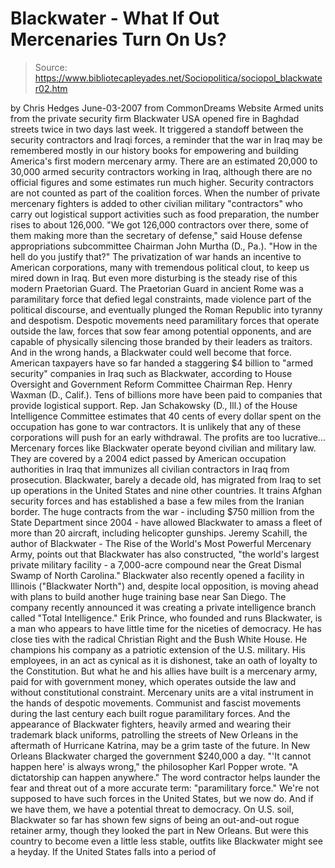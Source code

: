 # Blackwater - What If Out Mercenaries Turn On Us?

> Source: https://www.bibliotecapleyades.net/Sociopolitica/sociopol_blackwater02.htm

by Chris Hedges
June-03-2007
from
CommonDreams Website
Armed units from the private security firm
Blackwater USA opened fire in Baghdad streets twice in two days last week.
It triggered a standoff between the security
contractors and Iraqi forces, a reminder that the war in Iraq may be
remembered mostly in our history books for empowering and building America's
first modern mercenary army. There are an estimated 20,000 to 30,000 armed
security contractors working in Iraq, although there are no official figures
and some estimates run much higher. Security contractors are not counted as
part of the coalition forces.
When the number of private mercenary fighters is
added to other civilian military "contractors" who carry out logistical
support activities such as food preparation, the number rises to about
126,000.
"We got 126,000 contractors over there, some
of them making more than the secretary of defense," said House defense
appropriations subcommittee Chairman John Murtha (D., Pa.). "How
in the hell do you justify that?"
The privatization of war hands an incentive to
American corporations, many with tremendous political clout, to keep us
mired down in Iraq. But even more disturbing is the steady rise of this
modern Praetorian Guard.
The Praetorian Guard in ancient Rome was a
paramilitary force that defied legal constraints, made violence part of the
political discourse, and eventually plunged the Roman Republic into tyranny
and despotism. Despotic movements need paramilitary forces that operate
outside the law, forces that sow fear among potential opponents, and are
capable of physically silencing those branded by their leaders as traitors.
And in the wrong hands, a Blackwater could well
become that force.
American taxpayers have so far handed a staggering $4 billion to "armed
security" companies in Iraq such as Blackwater, according to House
Oversight and Government Reform Committee Chairman Rep. Henry Waxman
(D., Calif.).
Tens of billions more have been paid to
companies that provide logistical support. Rep. Jan Schakowsky (D.,
Ill.) of the House Intelligence Committee estimates that 40 cents of every
dollar spent on the occupation has gone to war contractors. It is unlikely
that any of these corporations will push for an early withdrawal. The
profits are too lucrative...
Mercenary forces like Blackwater operate beyond civilian and military law.
They are covered by a 2004 edict passed by American occupation authorities
in Iraq that immunizes all civilian contractors in Iraq from prosecution.
Blackwater, barely a decade old, has migrated from Iraq to set up operations
in the United States and nine other countries. It trains Afghan security
forces and has established a base a few miles from the Iranian border. The
huge contracts from the war - including $750 million from the State
Department since 2004 - have allowed Blackwater to amass a fleet of more
than 20 aircraft, including helicopter gunships.
Jeremy Scahill, the author of
Blackwater - The Rise of the World's Most Powerful
Mercenary Army, points out that Blackwater has also constructed,
"the world's largest private military
facility - a 7,000-acre compound near the Great Dismal Swamp of North
Carolina."
Blackwater also recently opened a facility in
Illinois ("Blackwater North") and, despite local opposition, is moving ahead
with plans to build another huge training base near San Diego. The company
recently announced it was creating a private intelligence branch called
"Total Intelligence."
Erik Prince, who founded and runs Blackwater, is a man who appears to
have little time for the niceties of democracy. He has close ties with the
radical Christian Right and the Bush White House. He champions
his company as a patriotic extension of the U.S. military.
His employees, in an act as cynical as it is
dishonest, take an oath of loyalty to the Constitution. But what he and his
allies have built is a mercenary army, paid for with government money, which
operates outside the law and without constitutional constraint.
Mercenary units are a vital instrument in the hands of despotic movements.
Communist and fascist movements during the last century each built rogue
paramilitary forces.
And the appearance of Blackwater fighters,
heavily armed and wearing their trademark black uniforms, patrolling the
streets of New Orleans in the aftermath of Hurricane Katrina, may be a
grim taste of the future.
In New Orleans Blackwater charged the government
$240,000 a day.
"'It cannot happen here' is always wrong,"
the philosopher Karl Popper wrote. "A dictatorship can happen
anywhere."
The word contractor helps launder the fear and
threat out of a more accurate term: "paramilitary force."
We're not supposed to have such forces in the
United States, but we now do. And if we have them, we have a potential
threat to democracy. On U.S. soil, Blackwater so far has shown few signs of
being an out-and-out rogue retainer army, though they looked the part in New
Orleans. But were this country to become even a little less stable, outfits
like Blackwater might see a heyday.
If the United States falls into a period of
